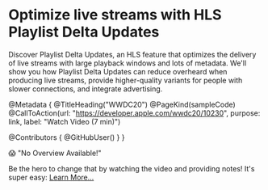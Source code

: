 # Optimize live streams with HLS Playlist Delta Updates

Discover Playlist Delta Updates, an HLS feature that optimizes the delivery of live streams with large playback windows and lots of metadata. We'll show you how Playlist Delta Updates can reduce overheard when producing live streams, provide higher-quality variants for people with slower connections, and integrate advertising.

@Metadata {
   @TitleHeading("WWDC20")
   @PageKind(sampleCode)
   @CallToAction(url: "https://developer.apple.com/wwdc20/10230", purpose: link, label: "Watch Video (7 min)")

   @Contributors {
      @GitHubUser(<replace this with your GitHub handle>)
   }
}

😱 "No Overview Available!"

Be the hero to change that by watching the video and providing notes! It's super easy:
 [Learn More…](https://wwdcnotes.com/documentation/wwdcnotes/contributing)

